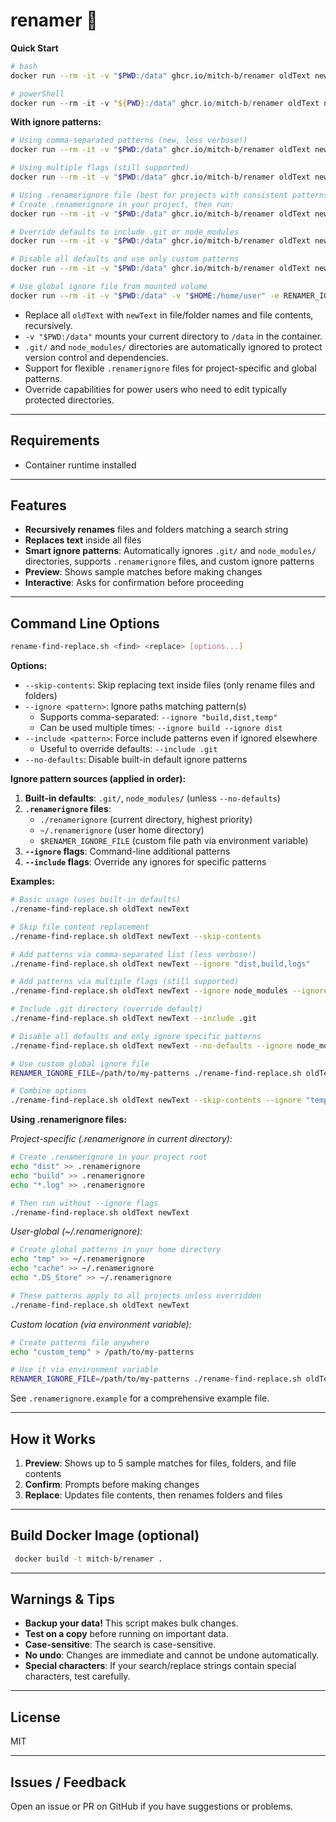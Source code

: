 # renamer 🔀

**Quick Start**

```bash
# bash
docker run --rm -it -v "$PWD:/data" ghcr.io/mitch-b/renamer oldText newText
```

```powershell
# powerShell
docker run --rm -it -v "${PWD}:/data" ghcr.io/mitch-b/renamer oldText newText
```

**With ignore patterns:**

```bash
# Using comma-separated patterns (new, less verbose!)
docker run --rm -it -v "$PWD:/data" ghcr.io/mitch-b/renamer oldText newText --ignore "dist,build,logs"

# Using multiple flags (still supported)
docker run --rm -it -v "$PWD:/data" ghcr.io/mitch-b/renamer oldText newText --ignore node_modules --ignore dist

# Using .renamerignore file (best for projects with consistent patterns)
# Create .renamerignore in your project, then run:
docker run --rm -it -v "$PWD:/data" ghcr.io/mitch-b/renamer oldText newText

# Override defaults to include .git or node_modules
docker run --rm -it -v "$PWD:/data" ghcr.io/mitch-b/renamer oldText newText --include .git

# Disable all defaults and use only custom patterns
docker run --rm -it -v "$PWD:/data" ghcr.io/mitch-b/renamer oldText newText --no-defaults --ignore temp

# Use global ignore file from mounted volume
docker run --rm -it -v "$PWD:/data" -v "$HOME:/home/user" -e RENAMER_IGNORE_FILE=/home/user/.global-renamerignore ghcr.io/mitch-b/renamer oldText newText
```

- Replace all `oldText` with `newText` in file/folder names and file contents, recursively.
- `-v "$PWD:/data"` mounts your current directory to `/data` in the container.
- `.git/` and `node_modules/` directories are automatically ignored to protect version control and dependencies.
- Support for flexible `.renamerignore` files for project-specific and global patterns.
- Override capabilities for power users who need to edit typically protected directories.

---

## Requirements
- Container runtime installed

---

## Features
- **Recursively renames** files and folders matching a search string
- **Replaces text** inside all files
- **Smart ignore patterns**: Automatically ignores `.git/` and `node_modules/` directories, supports `.renamerignore` files, and custom ignore patterns
- **Preview**: Shows sample matches before making changes
- **Interactive**: Asks for confirmation before proceeding

---

## Command Line Options

```bash
rename-find-replace.sh <find> <replace> [options...]
```

**Options:**
- `--skip-contents`: Skip replacing text inside files (only rename files and folders)
- `--ignore <pattern>`: Ignore paths matching pattern(s)
  - Supports comma-separated: `--ignore "build,dist,temp"`
  - Can be used multiple times: `--ignore build --ignore dist`
- `--include <pattern>`: Force include patterns even if ignored elsewhere
  - Useful to override defaults: `--include .git`
- `--no-defaults`: Disable built-in default ignore patterns

**Ignore pattern sources (applied in order):**
1. **Built-in defaults**: `.git/`, `node_modules/` (unless `--no-defaults`)
2. **`.renamerignore` files**:
   - `./renamerignore` (current directory, highest priority)
   - `~/.renamerignore` (user home directory)
   - `$RENAMER_IGNORE_FILE` (custom file path via environment variable)
3. **`--ignore` flags**: Command-line additional patterns
4. **`--include` flags**: Override any ignores for specific patterns

**Examples:**
```bash
# Basic usage (uses built-in defaults)
./rename-find-replace.sh oldText newText

# Skip file content replacement
./rename-find-replace.sh oldText newText --skip-contents

# Add patterns via comma-separated list (less verbose!)
./rename-find-replace.sh oldText newText --ignore "dist,build,logs"

# Add patterns via multiple flags (still supported)
./rename-find-replace.sh oldText newText --ignore node_modules --ignore dist

# Include .git directory (override default)
./rename-find-replace.sh oldText newText --include .git

# Disable all defaults and only ignore specific patterns
./rename-find-replace.sh oldText newText --no-defaults --ignore node_modules

# Use custom global ignore file
RENAMER_IGNORE_FILE=/path/to/my-patterns ./rename-find-replace.sh oldText newText

# Combine options
./rename-find-replace.sh oldText newText --skip-contents --ignore "temp,cache"
```

**Using .renamerignore files:**

*Project-specific (.renamerignore in current directory):*
```bash
# Create .renamerignore in your project root
echo "dist" >> .renamerignore
echo "build" >> .renamerignore
echo "*.log" >> .renamerignore

# Then run without --ignore flags
./rename-find-replace.sh oldText newText
```

*User-global (~/.renamerignore):*
```bash
# Create global patterns in your home directory
echo "tmp" >> ~/.renamerignore
echo "cache" >> ~/.renamerignore
echo ".DS_Store" >> ~/.renamerignore

# These patterns apply to all projects unless overridden
./rename-find-replace.sh oldText newText
```

*Custom location (via environment variable):*
```bash
# Create patterns file anywhere
echo "custom_temp" > /path/to/my-patterns

# Use it via environment variable
RENAMER_IGNORE_FILE=/path/to/my-patterns ./rename-find-replace.sh oldText newText
```

See `.renamerignore.example` for a comprehensive example file.

---

## How it Works
1. **Preview**: Shows up to 5 sample matches for files, folders, and file contents
2. **Confirm**: Prompts before making changes
3. **Replace**: Updates file contents, then renames folders and files

---

## Build Docker Image (optional)

```bash
 docker build -t mitch-b/renamer .
```

---

## Warnings & Tips
- **Backup your data!** This script makes bulk changes.
- **Test on a copy** before running on important data.
- **Case-sensitive**: The search is case-sensitive.
- **No undo**: Changes are immediate and cannot be undone automatically.
- **Special characters**: If your search/replace strings contain special characters, test carefully.

---

## License
MIT

---

## Issues / Feedback
Open an issue or PR on GitHub if you have suggestions or problems.
